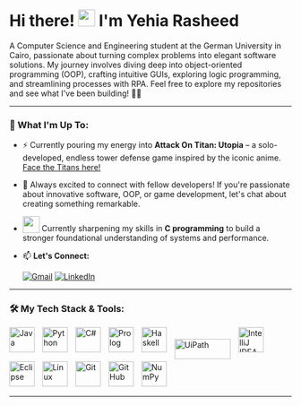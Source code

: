 # Hi there! <img src="https://user-images.githubusercontent.com/42378118/110234147-e3259600-7f4e-11eb-95be-0c4047144dea.gif" width="30"> I'm Yehia Rasheed

A Computer Science and Engineering student at the German University in Cairo, passionate about turning complex problems into elegant software solutions. My journey involves diving deep into object-oriented programming (OOP), crafting intuitive GUIs, exploring logic programming, and streamlining processes with RPA. Feel free to explore my repositories and see what I've been building! 🚀✨

---

### 🎯 What I'm Up To:

*   ⚡️ Currently pouring my energy into **Attack On Titan: Utopia** – a solo-developed, endless tower defense game inspired by the iconic anime. [Face the Titans here!](https://github.com/yehiarasheed/Attack-On-Titan-Utopia)
*   🤝 Always excited to connect with fellow developers! If you're passionate about innovative software, OOP, or game development, let's chat about creating something remarkable.
*  <img src="https://github.com/yehiarasheed/yehiarasheed/assets/157399068/640a14a5-662a-4246-8d0d-204f4a6f928a" width="30" valign="bottom"/> Currently sharpening my skills in **C programming** to build a stronger foundational understanding of systems and performance.
*   📫 **Let's Connect:**

    <p align="left">
      <a href="mailto:yehiarasheed@gmail.com">
         <img alt="Gmail" title="Gmail" src="https://img.shields.io/badge/Gmail-D14836?style=for-the-badge&logo=gmail&logoColor=white"/></a> 
      <a href="https://www.linkedin.com/in/yehia-rasheed/">
         <img alt="LinkedIn" title="LinkedIn" src="https://img.shields.io/badge/LinkedIn-0077B5?style=for-the-badge&logo=linkedin&logoColor=white"/></a> 
   </p>

---

### 🛠️ My Tech Stack & Tools:

<p align="left">
  <img alt="Java" width="45px" style="padding-right:10px;" src="https://cdn.jsdelivr.net/gh/devicons/devicon/icons/java/java-original.svg" title="Java"/>
  <img alt="Python" width="45px" style="padding-right:10px;" src="https://cdn.jsdelivr.net/gh/devicons/devicon@latest/icons/python/python-original.svg" title="Python"/>
  <img alt="C#" width="45px" style="padding-right:10px;" src="https://cdn.jsdelivr.net/gh/devicons/devicon@latest/icons/csharp/csharp-original.svg" title="C#"/>
  <img alt="Prolog" width="45px" style="padding-right:10px;" src="https://cdn.jsdelivr.net/gh/devicons/devicon@latest/icons/prolog/prolog-original.svg" title="Prolog"/>
  <img alt="Haskell" width="45px" style="padding-right:10px;" src="https://cdn.jsdelivr.net/gh/devicons/devicon@latest/icons/haskell/haskell-original.svg" title="Haskell"/>
  <img alt="UiPath" width="100px" height="36px" style="padding-right:10px; padding-bottom:4px; vertical-align: middle;" src="https://github.com/yehiarasheed/yehiarasheed/assets/157399068/182d4640-d2d2-4bcf-bffa-5738dcfad5c8" title="UiPath"/>
  <img alt="IntelliJ IDEA" width="45px" style="padding-right:10px;" src="https://cdn.jsdelivr.net/gh/devicons/devicon@latest/icons/intellij/intellij-original.svg" title="IntelliJ IDEA"/>
  <img alt="Eclipse" width="45px" style="padding-right:10px;" src="https://cdn.jsdelivr.net/gh/devicons/devicon@latest/icons/eclipse/eclipse-original.svg" title="Eclipse"/>
  <img alt="Linux" width="45px" style="padding-right:10px;" src="https://cdn.jsdelivr.net/gh/devicons/devicon/icons/linux/linux-original.svg" title="Linux"/>
  <img alt="Git" width="45px" style="padding-right:10px;" src="https://cdn.jsdelivr.net/gh/devicons/devicon/icons/git/git-original.svg" title="Git"/>
  <img alt="GitHub" width="45px" style="padding-right:10px;" src="https://cdn.jsdelivr.net/gh/devicons/devicon/icons/github/github-original.svg" title="GitHub"/>
  <img alt="NumPy" width="45px" style="padding-right:10px;" src="https://cdn.jsdelivr.net/gh/devicons/devicon@latest/icons/numpy/numpy-original.svg" title="NumPy"/>
</p>

---
<!-- 
Feel free to remove this section if you don't need it, or uncomment and use parts you like!

**yehiarasheed/yehiarasheed** is a ✨ _special_ ✨ repository because its `README.md` (this file) appears on your GitHub profile.

Some fun ideas:
- 🤔 I’m looking for help with... *[a specific challenge or project]*
- 💬 Ask me about... *[topics you're passionate about or expert in]*
- ⚡ Fun fact: *[Something interesting about you or your journey]*
-->
